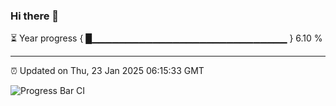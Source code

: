 ### Hi there 👋

⏳ Year progress { █▁▁▁▁▁▁▁▁▁▁▁▁▁▁▁▁▁▁▁▁▁▁▁▁▁▁▁▁▁ } 6.10 %

---

⏰ Updated on Thu, 23 Jan 2025 06:15:33 GMT

![Progress Bar CI](https://github.com/code-lakshay/GitHub-Actions-Demo/workflows/Progress%20Bar%20CI/badge.svg)
